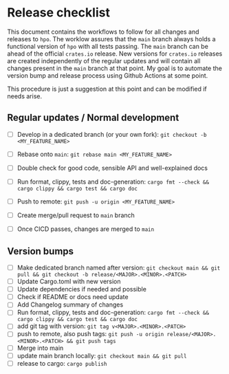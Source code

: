 # Release checklist

This document contains the workflows to follow for all changes and releases to `hpo`. 
The worklow assures that the `main` branch always holds a functional version of `hpo` with all tests passing. The `main` branch can be ahead of the official `crates.io` release. New versions for `crates.io` releases are created independently of the regular updates and will contain all changes present in the `main` branch at that point. My goal is to automate the version bump and release process using Github Actions at some point.

This procedure is just a suggestion at this point and can be modified if needs arise.


## Regular updates / Normal development

- [ ] Develop in a dedicated branch (or your own fork): `git checkout -b <MY_FEATURE_NAME>`
- [ ] Rebase onto `main`: `git rebase main <MY_FEATURE_NAME>`
- [ ] Double check for good code, sensible API and well-explained docs
- [ ] Run format, clippy, tests and doc-generation: `cargo fmt --check && cargo clippy && cargo test && cargo doc`
- [ ] Push to remote: `git push -u origin <MY_FEATURE_NAME>`
- [ ] Create merge/pull request to `main` branch
- [ ] Once CICD passes, changes are merged to `main`


## Version bumps

- [ ] Make dedicated branch named after version: `git checkout main && git pull && git checkout -b release/<MAJOR>.<MINOR>.<PATCH>`
- [ ] Update Cargo.toml with new version
- [ ] Update dependencies if needed and possible
- [ ] Check if README or docs need update
- [ ] Add Changelog summary of changes
- [ ] Run format, clippy, tests and doc-generation: `cargo fmt --check && cargo clippy && cargo test && cargo doc`
- [ ] add git tag with version: `git tag v<MAJOR>.<MINOR>.<PATCH>`
- [ ] push to remote, also push tags: `git push -u origin release/<MAJOR>.<MINOR>.<PATCH> && git push tags`
- [ ] Merge into main
- [ ] update main branch locally: `git checkout main && git pull`
- [ ] release to cargo: `cargo publish`
